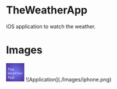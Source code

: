 # TheWeatherApp

iOS application to watch the weather.

# Images

<img src="./Images/Logo.png" alt="Logo" width="50" />
![Application](./Images/iphone.png)
